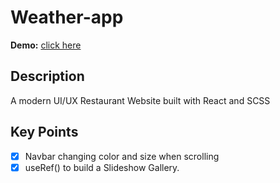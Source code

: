 
# Weather-app

**Demo:** [click here](https://hunterbiu1205.github.io/Modern-UI-UX-Restaurant/)


## **Description**

A modern UI/UX Restaurant Website built with React and SCSS

## **Key Points**

- [x] Navbar changing color and size when scrolling
- [x] useRef() to build a Slideshow Gallery.
